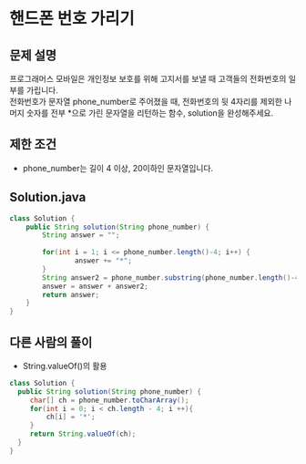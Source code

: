 # 핸드폰 번호 가리기
## 문제 설명
프로그래머스 모바일은 개인정보 보호를 위해 고지서를 보낼 때 고객들의 전화번호의 일부를 가립니다. <br>
전화번호가 문자열 phone_number로 주어졌을 때, 전화번호의 뒷 4자리를 제외한 나머지 숫자를 전부 *으로 가린 문자열을 리턴하는 함수, solution을 완성해주세요.
## 제한 조건
- phone_number는 길이 4 이상, 20이하인 문자열입니다.
## Solution.java
```java
class Solution {
    public String solution(String phone_number) {
        String answer = "";
        
        for(int i = 1; i <= phone_number.length()-4; i++) {
                answer += "*";
        }
        String answer2 = phone_number.substring(phone_number.length()-4, phone_number.length());
        answer = answer + answer2;
        return answer;
    }
}
```
## 다른 사람의 풀이
- String.valueOf()의 활용
```java
class Solution {
  public String solution(String phone_number) {
     char[] ch = phone_number.toCharArray();
     for(int i = 0; i < ch.length - 4; i ++){
         ch[i] = '*';
     }
     return String.valueOf(ch);
  }
}
```
